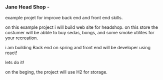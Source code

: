 ### Jane Head Shop -

example projet for improve back end and front end skills.

on this example project i will build web site for headshop. on this store the costumer will be abble to buy sedas, bongs, and some smoke utilites for your recreation.



i am building Back end on spring and front end will be developer using react! 

lets do it!


on the beging, the project will use H2 for storage. 
